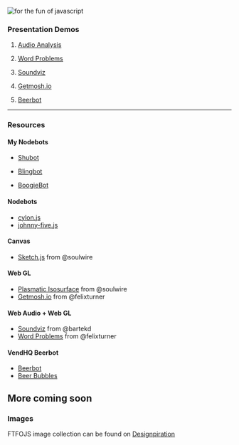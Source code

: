 ![for the fun of javascript](https://cloud.githubusercontent.com/assets/1064684/7306797/1cfb06a0-ea5c-11e4-9305-f9b4732bd20f.png)


### Presentation Demos

1. <a href="http://www.airtightinteractive.com/demos/js/uberviz/audioanalysis/" target="_blank">Audio Analysis</a>

2. <a href="http://www.airtightinteractive.com/demos/js/uberviz/wordproblems/" target="_blank">Word Problems</a>

3. <a href="http://all.toolprototype.com/soundviz/" target="_blank">Soundviz</a>

4. <a href="http://getmosh.io" target="_blank">Getmosh.io</a>

5. <a href="http://beerbot.sys.vendhq.com/" target="_blank">Beerbot</a>

________

### Resources

#### My Nodebots

- <a href="https://github.com/sehsarah/shubot" target="_blank">Shubot</a>

- <a href="https://github.com/sehsarah/blingbot" target="_blank">Blingbot</a>

- <a href="https://github.com/sehsarah/boogie-bot" target="_blank">BoogieBot</a>

#### Nodebots

- <a href="http://cylonjs.com" target="_blank">cylon.js</a>
- <a href="https://github.com/rwaldron/johnny-five" target="_blank">johnny-five.js</a>

#### Canvas

- <a href="http://soulwire.github.io/sketch.js/" target="_blank">Sketch.js</a> from @soulwire

#### Web GL

- <a href="http://soulwire.github.io/Plasmatic-Isosurface/" target="_blank">Plasmatic Isosurface</a> from @soulwire
- <a href="http://getmosh.io" target="_blank">Getmosh.io</a> from @felixturner

#### Web Audio + Web GL

- <a href="http://all.toolprototype.com/soundviz/" target="_blank">Soundviz</a> from @bartekd
- <a href="http://www.airtightinteractive.com/demos/js/uberviz/wordproblems/" target="_blank">Word Problems</a> from @felixturner

#### VendHQ Beerbot

- <a href="http://beerbot.sys.vendhq.com" target="_blank">Beerbot</a>
- <a href="https://github.com/sehsarah/beer-bubbles" target="_blank">Beer Bubbles</a>


## More coming soon


### Images

FTFOJS image collection can be found on <a href="http://designspiration.net/sehsarah/ftfojs/" target="_blank">Designpiration</a>

